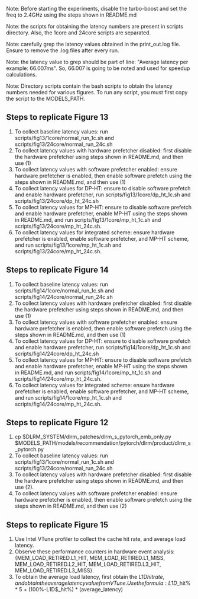 
Note: Before starting the experiments, disable the turbo-boost and set the freq to 2.4GHz using the steps shown in README.md

Note: the scripts for obtaining the latency numbers are present in scripts directory. Also, the 1core and 24core scripts are separated.

Note: carefully grep the latency values obtained in the print_out.log file. Ensure to remove the .log files after every run. 

Note: the latency value to grep should be part of line: "Average latency per example: 66.007ms". So, 66.007 is going to be noted and used for speedup calculations.

Note: Directory scripts contain the bash scripts to obtain the latency numbers needed for various figures. To run any script, you must first copy the script to the MODELS_PATH. 

## Steps to replicate Figure 13
1. To collect baseline latency values: run scripts/fig13/1core/normal_run_1c.sh and scripts/fig13/24core/normal_run_24c.sh
2. To collect latency values with hardware prefetcher disabled: first disable the hardware prefetcher using steps shown in README.md, and then use (1)
3. To collect latency values with software prefetcher enabled: ensure hardware prefetcher is enabled, then enable software prefetch using the steps shown in README.md, and then use (1)
4. To collect latency values for DP-HT: ensure to disable software prefetch and enable hardware prefetcher, run scripts/fig13/1core/dp_ht_1c.sh and scripts/fig13/24core/dp_ht_24c.sh
5. To collect latency values for MP-HT: ensure to disable software prefetch and enable hardware prefetcher, enable MP-HT using the steps shown in README.md, and run scripts/fig13/1core/mp_ht_1c.sh and scripts/fig13/24core/mp_ht_24c.sh.
6. To collect latency values for integrated scheme: ensure hardware prefetcher is enabled, enable software prefetcher, and MP-HT scheme, and run scripts/fig13/1core/mp_ht_1c.sh and scripts/fig13/24core/mp_ht_24c.sh.


## Steps to replicate Figure 14
1. To collect baseline latency values: run scripts/fig14/1core/normal_run_1c.sh and scripts/fig14/24core/normal_run_24c.sh
2. To collect latency values with hardware prefetcher disabled: first disable the hardware prefetcher using steps shown in README.md, and then use (1)
3. To collect latency values with software prefetcher enabled: ensure hardware prefetcher is enabled, then enable software prefetch using the steps shown in README.md, and then use (1)
4. To collect latency values for DP-HT: ensure to disable software prefetch and enable hardware prefetcher, run scripts/fig14/1core/dp_ht_1c.sh and scripts/fig14/24core/dp_ht_24c.sh
5. To collect latency values for MP-HT: ensure to disable software prefetch and enable hardware prefetcher, enable MP-HT using the steps shown in README.md, and run scripts/fig14/1core/mp_ht_1c.sh and scripts/fig14/24core/mp_ht_24c.sh.
6. To collect latency values for integrated scheme: ensure hardware prefetcher is enabled, enable software prefetcher, and MP-HT scheme, and run scripts/fig14/1core/mp_ht_1c.sh and scripts/fig14/24core/mp_ht_24c.sh.

## Steps to replicate Figure 12
1. cp $DLRM_SYSTEM/dlrm_patches/dlrm_s_pytorch_emb_only.py $MODELS_PATH/models/recommendation/pytorch/dlrm/product/dlrm_s_pytorch.py
2. To collect baseline latency values: run scripts/fig13/1core/normal_run_1c.sh and scripts/fig13/24core/normal_run_24c.sh
3. To collect latency values with hardware prefetcher disabled: first disable the hardware prefetcher using steps shown in README.md, and then use (2). 
4. To collect latency values with software prefetcher enabled: ensure hardware prefetcher is enabled, then enable software prefetch using the steps shown in README.md, and then use (2)


## Steps to replicate Figure 15
1. Use Intel VTune profiler to collect the cache hit rate, and average load latency. 
2. Observe these performance counters in hardware event analysis: {MEM_LOAD_RETIRED.L1_HIT, MEM_LOAD_RETIRED.L1_MISS, 
    MEM_LOAD_RETIRED.L2_HIT, MEM_LOAD_RETIRED.L3_HIT, MEM_LOAD_RETIRED.L3_MISS}. 
3. To obtain the average load latency, first obtain the L1D$hit rate, and obtain the average latency value from VTune. Use the formula: L1D$_hit% * 5 + (100%-L1D$_hit%) * (average_latency)
